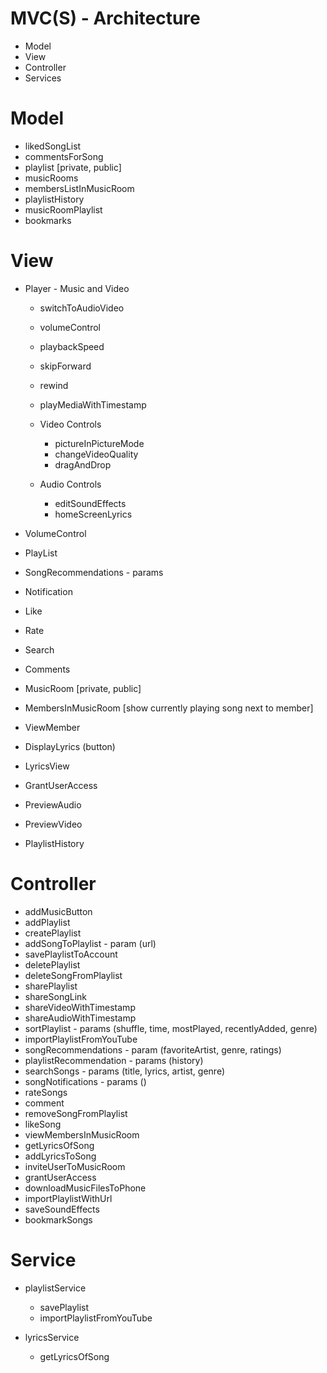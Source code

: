 # MVC(S) - Architecture

- Model
- View
- Controller
- Services

# Model

- likedSongList
- commentsForSong
- playlist [private, public]
- musicRooms
- membersListInMusicRoom
- playlistHistory
- musicRoomPlaylist
- bookmarks

# View

- Player - Music and Video

  - switchToAudioVideo
  - volumeControl
  - playbackSpeed
  - skipForward
  - rewind
  - playMediaWithTimestamp

  - Video Controls

    - pictureInPictureMode
    - changeVideoQuality
    - dragAndDrop

  - Audio Controls
    - editSoundEffects
    - homeScreenLyrics

- VolumeControl
- PlayList
- SongRecommendations - params
- Notification
- Like
- Rate
- Search
- Comments
- MusicRoom [private, public]
- MembersInMusicRoom [show currently playing song next to member]
- ViewMember
- DisplayLyrics (button)
- LyricsView
- GrantUserAccess
- PreviewAudio
- PreviewVideo
- PlaylistHistory

# Controller

- addMusicButton
- addPlaylist
- createPlaylist
- addSongToPlaylist - param (url)
- savePlaylistToAccount
- deletePlaylist
- deleteSongFromPlaylist
- sharePlaylist
- shareSongLink
- shareVideoWithTimestamp
- shareAudioWithTimestamp
- sortPlaylist - params (shuffle, time, mostPlayed, recentlyAdded, genre)
- importPlaylistFromYouTube
- songRecommendations - param (favoriteArtist, genre, ratings)
- playlistRecommendation - params (history)
- searchSongs - params (title, lyrics, artist, genre)
- songNotifications - params ()
- rateSongs
- comment
- removeSongFromPlaylist
- likeSong
- viewMembersInMusicRoom
- getLyricsOfSong
- addLyricsToSong
- inviteUserToMusicRoom
- grantUserAccess
- downloadMusicFilesToPhone
- importPlaylistWithUrl
- saveSoundEffects
- bookmarkSongs

# Service

- playlistService

  - savePlaylist
  - importPlaylistFromYouTube

- lyricsService
  - getLyricsOfSong
